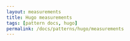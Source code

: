 ```yaml
---
layout: measurements
title: Hugo measurements
tags: [pattern docs, hugo]
permalink: /docs/patterns/hugo/measurements
---
```

